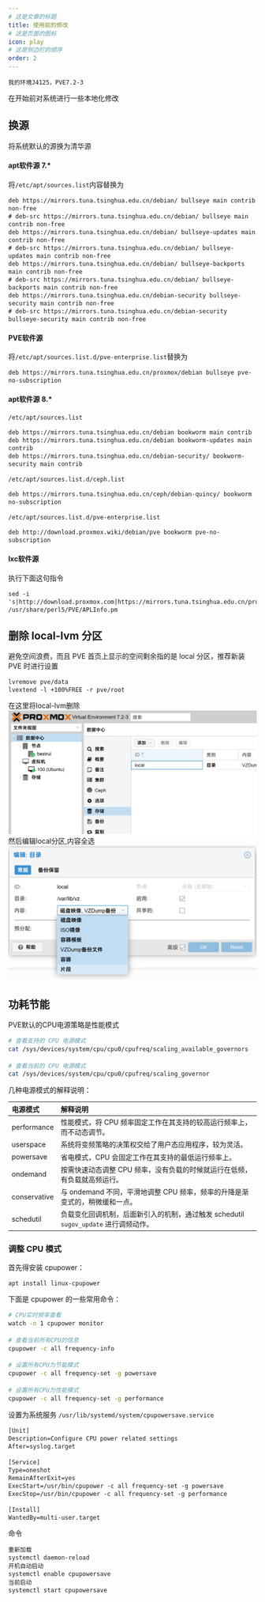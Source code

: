 ```yaml
---
# 这是文章的标题
title: 使用前的修改
# 这是页面的图标
icon: play
# 这是侧边栏的顺序
order: 2
---
```

````warning
我的环境J4125，PVE7.2-3
````
在开始前对系统进行一些本地化修改
## 换源
将系统默认的源换为清华源
#### apt软件源 7.*
将`/etc/apt/sources.list`内容替换为
```config
deb https://mirrors.tuna.tsinghua.edu.cn/debian/ bullseye main contrib non-free
# deb-src https://mirrors.tuna.tsinghua.edu.cn/debian/ bullseye main contrib non-free
deb https://mirrors.tuna.tsinghua.edu.cn/debian/ bullseye-updates main contrib non-free
# deb-src https://mirrors.tuna.tsinghua.edu.cn/debian/ bullseye-updates main contrib non-free
deb https://mirrors.tuna.tsinghua.edu.cn/debian/ bullseye-backports main contrib non-free
# deb-src https://mirrors.tuna.tsinghua.edu.cn/debian/ bullseye-backports main contrib non-free
deb https://mirrors.tuna.tsinghua.edu.cn/debian-security bullseye-security main contrib non-free 
# deb-src https://mirrors.tuna.tsinghua.edu.cn/debian-security bullseye-security main contrib non-free
```
#### PVE软件源
将`/etc/apt/sources.list.d/pve-enterprise.list`替换为
```config
deb https://mirrors.tuna.tsinghua.edu.cn/proxmox/debian bullseye pve-no-subscription
```
#### apt软件源 8.*
`/etc/apt/sources.list`
```
deb https://mirrors.tuna.tsinghua.edu.cn/debian bookworm main contrib
deb https://mirrors.tuna.tsinghua.edu.cn/debian bookworm-updates main contrib
deb https://mirrors.tuna.tsinghua.edu.cn/debian-security/ bookworm-security main contrib

```
`/etc/apt/sources.list.d/ceph.list`
```
deb https://mirrors.tuna.tsinghua.edu.cn/ceph/debian-quincy/ bookworm no-subscription
```
`/etc/apt/sources.list.d/pve-enterprise.list`
```
deb http://download.proxmox.wiki/debian/pve bookworm pve-no-subscription
```

#### lxc软件源
执行下面这句指令
```shell
sed -i 's|http://download.proxmox.com|https://mirrors.tuna.tsinghua.edu.cn/proxmox|g' /usr/share/perl5/PVE/APLInfo.pm
```
## 删除 local-lvm 分区
避免空间浪费，而且 PVE 首页上显示的空间剩余指的是 local 分区，推荐新装 PVE 时进行设置
```shell
lvremove pve/data  
lvextend -l +100%FREE -r pve/root
```
在这里将local-lvm删除    
![](./202302021757.png)
然后编辑local分区,内容全选    
![](./20230202175802.png)
## 功耗节能
PVE默认的CPU电源策略是性能模式
```bash
# 查看支持的 CPU 电源模式
cat /sys/devices/system/cpu/cpu0/cpufreq/scaling_available_governors

# 查看当前的 CPU 电源模式
cat /sys/devices/system/cpu/cpu0/cpufreq/scaling_governor

```

几种电源模式的解释说明：

| 电源模式     | 解释说明                                                     |
| :----------- | :----------------------------------------------------------- |
| performance  | 性能模式，将 CPU 频率固定工作在其支持的较高运行频率上，而不动态调节。 |
| userspace    | 系统将变频策略的决策权交给了用户态应用程序，较为灵活。       |
| powersave    | 省电模式，CPU 会固定工作在其支持的最低运行频率上。           |
| ondemand     | 按需快速动态调整 CPU 频率，没有负载的时候就运行在低频，有负载就高频运行。 |
| conservative | 与 ondemand 不同，平滑地调整 CPU 频率，频率的升降是渐变式的，稍微缓和一点。 |
| schedutil    | 负载变化回调机制，后面新引入的机制，通过触发 schedutil `sugov_update` 进行调频动作。 |
### 调整 CPU 模式
首先得安装 cpupower：
```
apt install linux-cpupower
```
下面是 cpupower 的一些常用命令：
```bash
# CPU实时频率查看
watch -n 1 cpupower monitor

# 查看当前所有CPU的信息
cpupower -c all frequency-info

# 设置所有CPU为节能模式
cpupower -c all frequency-set -g powersave

# 设置所有CPU为性能模式
cpupower -c all frequency-set -g performance
```
设置为系统服务
`/usr/lib/systemd/system/cpupowersave.service`
```
[Unit]
Description=Configure CPU power related settings
After=syslog.target

[Service]
Type=oneshot
RemainAfterExit=yes
ExecStart=/usr/bin/cpupower -c all frequency-set -g powersave
ExecStop=/usr/bin/cpupower -c all frequency-set -g performance

[Install]
WantedBy=multi-user.target
```
命令
```
重新加载
systemctl daemon-reload
开机自动启动
systemctl enable cpupowersave
当前启动
systemctl start cpupowersave
```
